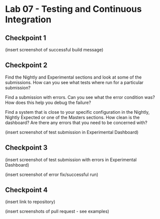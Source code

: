 # Lab 07 - Testing and Continuous Integration

## Checkpoint 1

(insert screenshot of successful build message)

## Checkpoint 2

Find the Nightly and Experimental sections and look at some of the submissions. How can you see what tests where run for a particular submission?

Find a submission with errors. Can you see what the error condition was? How does this help you debug the failure?

Find a system that is close to your specific configuration in the Nightly, Nightly Expected or one of the Masters sections. How clean is the dashboard? Are there any errors that you need to be concerned with?

(insert screenshot of test submission in Experimental Dashboard)

## Checkpoint 3

(insert screenshot of test submission with errors in Experimental Dashboard)

(insert screenshot of error fix/successful run)

## Checkpoint 4

(insert link to repository)

(insert screenshots of pull request - see examples)

